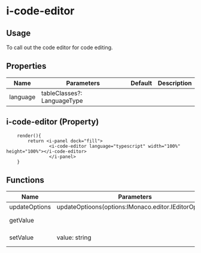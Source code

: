# i-code-editor

## Usage

To call out the code editor for code editing.

## Properties

| Name     | Parameters                  | Default | Description |
| -------- | --------------------------- | ------- | ----------- |
| language | tableClasses?: LanguageType |         |             |

## i-code-editor (Property)
```typescript(components/CodeEditor/samples/i-code-editor.tsx)
    render(){
        return <i-panel dock="fill">
                <i-code-editor language="typescript" width="100%" height="100%"></i-code-editor>
                </i-panel>
    }
```

## Functions

| Name          | Parameters                                            | Description      |
| ------------- | ----------------------------------------------------- | ---------------- |
| updateOptions | updateOptioons(options:IMonaco.editor.IEditorOptions) |                  |
| getValue      |                                                       | get editor value |
| setValue      | value: string                                         | set editor value |
